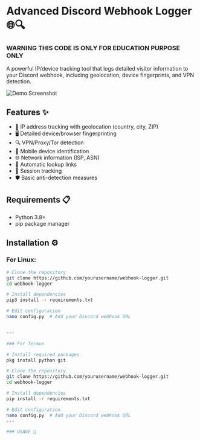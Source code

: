 # Advanced Discord Webhook Logger 🌐🔍
### WARNING THIS CODE IS ONLY FOR EDUCATION PURPOSE ONLY

A powerful IP/device tracking tool that logs detailed visitor information to your Discord webhook, including geolocation, device fingerprints, and VPN detection.

![Demo Screenshot](https://files.catbox.moe/p1vfwp.png)

## Features ✨

- 📌 IP address tracking with geolocation (country, city, ZIP)
- 🖥️ Detailed device/browser fingerprinting
- 🔍 VPN/Proxy/Tor detection
- 📱 Mobile device identification
- 🌐 Network information (ISP, ASN)
- 🔗 Automatic lookup links
- 💾 Session tracking
- 🛡️ Basic anti-detection measures

## Requirements 📋

- Python 3.8+
- pip package manager

## Installation ⚙️

### For Linux:
```bash
# Clone the repository
git clone https://github.com/yourusername/webhook-logger.git
cd webhook-logger

# Install dependencies
pip3 install -r requirements.txt

# Edit configuration
nano config.py  # Add your Discord webhook URL


---

### For Termux

# Install required packages
pkg install python git

# Clone the repository
git clone https://github.com/yourusername/webhook-logger.git
cd webhook-logger

# Install dependencies
pip install -r requirements.txt

# Edit configuration
nano config.py  # Add your Discord webhook URL
---

### USAGE 🚀
